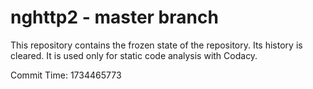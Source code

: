 # nghttp2 - master branch

This repository contains the frozen state of the repository.
Its history is cleared. It is used only for static code
analysis with Codacy.

Commit Time: 1734465773